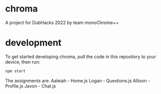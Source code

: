 # chroma
A project for DubHacks 2022 by team monoChrome++

# development
To get started developing chroma, pull the code in
this repository to your device, then run:

```javascript
npm start
```

The assignments are:
Aaleiah - Home.js
Logan - Questions.js
Allison - Profile.js
Javon - Chat.js

